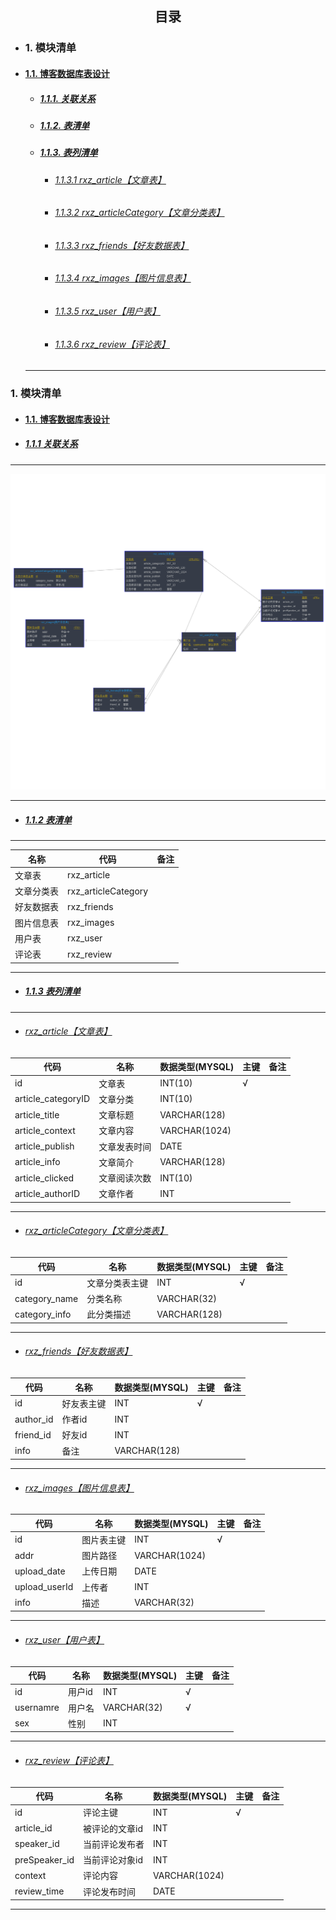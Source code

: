 ## <center>目录</center>
 - ### 1. 模块清单
- [<h4 id="module-blog_database_design-from">1.1. 博客数据库表设计</h4>](#module-blog_database_design "blog_database_design")
	- [<h5 id="module-blog_database_design-relation}-from">1.1.1. 关联关系</h5>](#module-blog_database_design-relation "关联关系")
	- [<h5 id="module-blog_database_design-tableList-from">1.1.2. 表清单</h5>](#module-blog_database_design-tableList "表清单")
	- [<h5 id="module-blog_database_design-tableColumnList-from">1.1.3. 表列清单</h5>](#module-blog_database_design-tableColumnList "表列清单")
		- [<h6 id="module-blog_database_design-tableColumnList-rxz_article-from">1.1.3.1 rxz\_article【文章表】</h6>](#module-blog_database_design-tableColumnList-rxz_article "rxz_article")
		- [<h6 id="module-blog_database_design-tableColumnList-rxz_articleCategory-from">1.1.3.2 rxz\_articleCategory【文章分类表】</h6>](#module-blog_database_design-tableColumnList-rxz_articleCategory "rxz_articleCategory")
		- [<h6 id="module-blog_database_design-tableColumnList-rxz_friends-from">1.1.3.3 rxz\_friends【好友数据表】</h6>](#module-blog_database_design-tableColumnList-rxz_friends "rxz_friends")
		- [<h6 id="module-blog_database_design-tableColumnList-rxz_images-from">1.1.3.4 rxz\_images【图片信息表】</h6>](#module-blog_database_design-tableColumnList-rxz_images "rxz_images")
		- [<h6 id="module-blog_database_design-tableColumnList-rxz_user-from">1.1.3.5 rxz\_user【用户表】</h6>](#module-blog_database_design-tableColumnList-rxz_user "rxz_user")
		- [<h6 id="module-blog_database_design-tableColumnList-rxz_review-from">1.1.3.6 rxz\_review【评论表】</h6>](#module-blog_database_design-tableColumnList-rxz_review "rxz_review")
  ---

### 1. 模块清单
 - [<h4 id="module-blog_database_design">1.1. 博客数据库表设计</h4>](#module-blog_database_design-from)
 - [<h5 id="module-blog_database_design-relation">1.1.1 关联关系</h5>](#module-blog_database_design-relation-from)
 ---


![blog_database_design-关系图](./databaseDesign_files/blog_database_design.png)

 ---

 - [<h5 id="module-blog_database_design-tableList">1.1.2 表清单</h5>](#module-blog_database_design-tableList-from)

 ---

| 名称 | 代码 | 备注 |
| ------------ | ------------ | ------------ |
| 文章表 | rxz\_article |  |
| 文章分类表 | rxz\_articleCategory |  |
| 好友数据表 | rxz\_friends |  |
| 图片信息表 | rxz\_images |  |
| 用户表 | rxz\_user |  |
| 评论表 | rxz\_review |  |

 ---

 - [<h5 id="module-blog_database_design-tableColumnList">1.1.3 表列清单</h5>](#module-blog_database_design-tableColumnList-from)

 ---

 - [<h6 id="module-blog_database_design-tableColumnList-rxz_article">rxz_article【文章表】</h6>](#module-blog_database_design-tableColumnList-rxz_article-from)

| 代码 | 名称 | 数据类型(MYSQL) | 主键 | 备注 |
| ------------ | ------------ | ------------ | ------------ | ------------ |
| id | 文章表 | INT(10) | √ |  |
| article\_categoryID | 文章分类 | INT(10) |  |  |
| article\_title | 文章标题 | VARCHAR(128) |  |  |
| article\_context | 文章内容 | VARCHAR(1024) |  |  |
| article\_publish | 文章发表时间 | DATE |  |  |
| article\_info | 文章简介 | VARCHAR(128) |  |  |
| article\_clicked | 文章阅读次数 | INT(10) |  |  |
| article\_authorID | 文章作者 | INT |  |  |

 ---

 - [<h6 id="module-blog_database_design-tableColumnList-rxz_articleCategory">rxz_articleCategory【文章分类表】</h6>](#module-blog_database_design-tableColumnList-rxz_articleCategory-from)

| 代码 | 名称 | 数据类型(MYSQL) | 主键 | 备注 |
| ------------ | ------------ | ------------ | ------------ | ------------ |
| id | 文章分类表主键 | INT | √ |  |
| category\_name | 分类名称 | VARCHAR(32) |  |  |
| category\_info | 此分类描述 | VARCHAR(128) |  |  |

 ---

 - [<h6 id="module-blog_database_design-tableColumnList-rxz_friends">rxz_friends【好友数据表】</h6>](#module-blog_database_design-tableColumnList-rxz_friends-from)

| 代码 | 名称 | 数据类型(MYSQL) | 主键 | 备注 |
| ------------ | ------------ | ------------ | ------------ | ------------ |
| id | 好友表主键 | INT | √ |  |
| author\_id | 作者id | INT |  |  |
| friend\_id | 好友id | INT |  |  |
| info | 备注 | VARCHAR(128) |  |  |

 ---

 - [<h6 id="module-blog_database_design-tableColumnList-rxz_images">rxz_images【图片信息表】</h6>](#module-blog_database_design-tableColumnList-rxz_images-from)

| 代码 | 名称 | 数据类型(MYSQL) | 主键 | 备注 |
| ------------ | ------------ | ------------ | ------------ | ------------ |
| id | 图片表主键 | INT | √ |  |
| addr | 图片路径 | VARCHAR(1024) |  |  |
| upload\_date | 上传日期 | DATE |  |  |
| upload\_userId | 上传者 | INT |  |  |
| info | 描述 | VARCHAR(32) |  |  |

 ---

 - [<h6 id="module-blog_database_design-tableColumnList-rxz_user">rxz_user【用户表】</h6>](#module-blog_database_design-tableColumnList-rxz_user-from)

| 代码 | 名称 | 数据类型(MYSQL) | 主键 | 备注 |
| ------------ | ------------ | ------------ | ------------ | ------------ |
| id | 用户id | INT | √ |  |
| usernamre | 用户名 | VARCHAR(32) | √ |  |
| sex | 性别 | INT |  |  |

 ---

 - [<h6 id="module-blog_database_design-tableColumnList-rxz_review">rxz_review【评论表】</h6>](#module-blog_database_design-tableColumnList-rxz_review-from)

| 代码 | 名称 | 数据类型(MYSQL) | 主键 | 备注 |
| ------------ | ------------ | ------------ | ------------ | ------------ |
| id | 评论主键 | INT | √ |  |
| article\_id | 被评论的文章id | INT |  |  |
| speaker\_id | 当前评论发布者 | INT |  |  |
| preSpeaker\_id | 当前评论对象id | INT |  |  |
| context | 评论内容 | VARCHAR(1024) |  |  |
| review\_time | 评论发布时间 | DATE |  |  |

 ---

